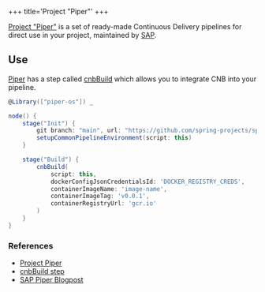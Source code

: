 +++
title='Project "Piper"'
+++

[Project "Piper"][piper] is a set of ready-made Continuous Delivery pipelines for direct use in your project, maintained by [SAP][sap].

<!--more-->

## Use

[Piper][piper] has a step called [cnbBuild][cnbbuild] which allows you to integrate CNB into your pipeline.

```groovy
@Library(["piper-os"]) _

node() {
    stage("Init") {
        git branch: "main", url: "https://github.com/spring-projects/spring-petclinic"
        setupCommonPipelineEnvironment(script: this)
    }

    stage("Build") {
        cnbBuild(
            script: this,
            dockerConfigJsonCredentialsId: 'DOCKER_REGISTRY_CREDS',
            containerImageName: 'image-name',
            containerImageTag: 'v0.0.1',
            containerRegistryUrl: 'gcr.io'
        )
    }
}
```

### References

- [Project Piper][piper]
- [cnbBuild step][cnbbuild]
- [SAP Piper Blogpost][blogpost]

[sap]: https://www.sap.com/
[piper]: https://www.project-piper.io/
[cnbbuild]: https://www.project-piper.io/steps/cnbBuild/
[blogpost]: https://medium.com/buildpacks/support-for-cloud-native-buildpacks-in-jenkins-656330156e77

